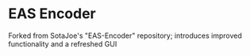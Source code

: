 # EAS Encoder
 Forked from SotaJoe's "EAS-Encoder" repository; introduces improved functionality and a refreshed GUI
